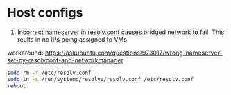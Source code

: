 # Host configs


1. Incorrect nameserver in resolv.conf causes bridged network to fail. This reults in no IPs being assigned to VMs

workaround: https://askubuntu.com/questions/973017/wrong-nameserver-set-by-resolvconf-and-networkmanager

```bash
sudo rm -f /etc/resolv.conf
sudo ln -s /run/systemd/resolve/resolv.conf /etc/resolv.conf
reboot
```